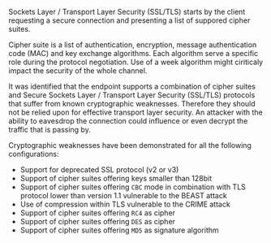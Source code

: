 Sockets Layer / Transport Layer Security (SSL/TLS) starts by the client requesting a secure connection and presenting a list of suppored cipher suites.

Cipher suite is a list of authentication, encryption, message authentication code (MAC) and key exchange algorithms. Each algorithm serve a specific role during the protocol negotiation. Use of a week algorithm might ciriticaly impact the security of the whole channel.

It was identified that the endpoint supports a combination of cipher suites and Secure Sockets Layer / Transport Layer Security (SSL/TLS) protocols that suffer from known cryptographic weaknesses. Therefore they should not be relied upon for effective transport layer security. An attacker with the ability to eavesdrop the connection could influence or even decrypt the traffic that is passing by.

Cryptographic weaknesses have been demonstrated for all the following configurations:

*   Support for deprecated SSL protocol (v2 or v3)
*   Support of cipher suites offering keys smaller than 128bit
*   Support of cipher suites offering `CBC` mode in combination with TLS protocol lower than version 1.1 vulnerable to the BEAST attack
*   Use of compression within TLS vulnerable to the CRIME attack
*   Support of cipher suites offering `RC4` as cipher
*   Support of cipher suites offering `DES` as cipher
*   Support of cipher suites offering `MD5` as signature algorithm